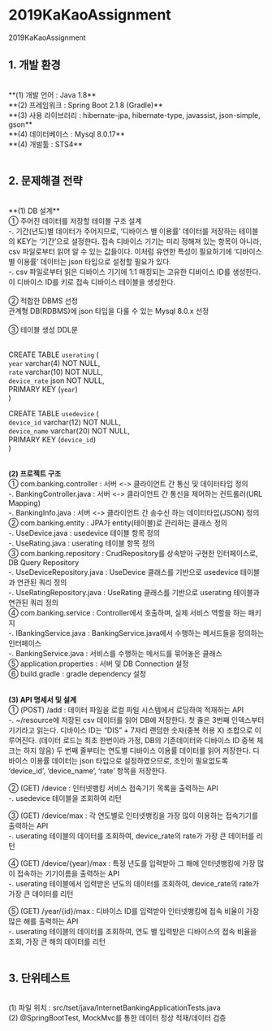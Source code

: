 # 2019KaKaoAssignment
2019KaKaoAssignment

<h2>1. 개발 환경</h2><br>
**(1) 개발 언어 : Java 1.8**<br>
**(2) 프레임워크 : Spring Boot 2.1.8 (Gradle)**<br>
**(3) 사용 라이브러리 : hibernate-jpa, hibernate-type, javassist, json-simple, gson**<br>
**(4) 데이터베이스 : Mysql 8.0.17**<br>
**(4) 개발툴 : STS4**<br>
<br>

<h2>2. 문제해결 전략</h2><br>
 **(1) DB 설계** <br>
   ① 주어진 데이터를 저장할 테이블 구조 설계<br>
    -. 기간(년도)별 데이터가 주어지므로, ‘디바이스 별 이용률’ 데이터를 저장하는 테이블의 KEY는 ‘기간’으로 설정한다. 접속 디바이스 기기는 미리 정해져 있는 항목이 아니라, csv 파일로부터 읽어 알 수 있는 값들이다. 이처럼 유연한 특성이 필요하기에 ‘디바이스 별 이용률’ 데이터는 json 타입으로 설정할 필요가 있다.<br> 
    -. csv 파일로부터 읽은 디바이스 기기에 1:1 매칭되는 고유한 디바이스 ID를 생성한다. 이 디바이스 ID를 키로 접속 디바이스 테이블을 생성한다.<br><br>
   ② 적합한 DBMS 선정<br>
     관계형 DB(RDBMS)에 json 타입을 다룰 수 있는 Mysql 8.0.x 선정<br><br>
   ③ 테이블 생성 DDL문<br><br>

CREATE TABLE `userating` (<br>
  `year` varchar(4) NOT NULL,<br>
  `rate` varchar(10) NOT NULL,<br>
  `device_rate` json NOT NULL,<br>
  PRIMARY KEY (`year`)<br>
)<br>

CREATE TABLE `usedevice` (<br>
  `device_id` varchar(12) NOT NULL,<br>
  `device_name` varchar(20) NOT NULL,<br>
  PRIMARY KEY (`device_id`)<br>
)<br><br>

 **(2) 프로젝트 구조<br>**
  ① com.banking.controller : 서버 <-> 클라이언트 간 통신 및 데이터타입 정의<br>
   -. BankingController.java : 서버 <-> 클라이언트 간 통신을 제어하는 컨트롤러(URL Mapping)<br>
   -. BankingInfo.java : 서버 <-> 클라이언트 간 송수신 하는 데이터타입(JSON) 정의<br>
  ② com.banking.entity :  JPA가 entity(테이블)로 관리하는 클래스 정의<br>
   -. UseDevice.java : usedevice 테이블 항목 정의<br>
   -. UseRating.java : userating 테이블 항목 정의<br>
  ③ com.banking.repository : CrudRepository를 상속받아 구현한 인터페이스로, DB Query Repository<br>
   -. UseDeviceRepository.java : UseDevice 클래스를 기반으로 usedevice 테이블과 연관된 쿼리 정의<br>
   -. UseRatingRepository.java : UseRating 클래스를 기반으로 userating 테이블과 연관된 쿼리 정의<br>
  ④ com.banking.service : Controller에서 호출하며, 실제 서비스 역할을 하는 패키지<br>
   -. IBankingService.java : BankingService.java에서 수행하는 메서드들을 정의하는 인터페이스<br>
   -. BankingService.java : 서비스를 수행하는 메서드를 묶어놓은 클래스<br>
  ⑤ application.properties : 서버 및 DB Connection 설정<br>
  ⑥ build.gradle : gradle dependency 설정<br><br>

 **(3) API 명세서 및 설계<br>**
  ① (POST) /add : 데이터 파일을 로컬 파일 시스템에서 로딩하여 적재하는 API<br>
   -. ~/resource에 저장된 csv 데이터를 읽어 DB에 저장한다. 첫 줄은 3번째 인덱스부터 기기라고 읽는다. 디바이스 ID는 “DIS” + 7자리 랜덤한 숫자(중복 허용 X) 조합으로 이루어진다. (데이터 로드는 최초 한번이라 가정, DB의 기존데이터와 디바이스 ID 중복 체크는 하지 않음) 두 번째 줄부터는 연도별 디바이스 이용률 데이터를 읽어 저장한다. 디바이스 이용률 데이터는 json 타입으로 설정하였으므로, 조인이 필요없도록 ‘device_id’, ‘device_name’, ‘rate’ 항목을 저장한다.<br>

  ② (GET) /device : 인터넷뱅킹 서비스 접속기기 목록을 출력하는 API<br>
   -. usedevice 테이블을 조회하여 리턴<br>

  ③ (GET) /device/max : 각 연도별로 인터넷뱅킹을 가장 많이 이용하는 접속기기를 출력하는 API<br>
   -. userating 테이블의 데이터를 조회하여, device_rate의 rate가 가장 큰 데이터를 리턴<br>

  ④ (GET) /device/{year}/max : 특정 년도를 입력받아 그 해에 인터넷뱅킹에 가장 많이 접속하는 기기이름을 출력하는 API<br>
   -. userating 테이블에서 입력받은 년도의 데이터를 조회하여, device_rate의 rate가 가장 큰 데이터를 리턴<br>

  ⑤ (GET) /year/{id}/max : 디바이스 ID를 입력받아 인터넷뱅킹에 접속 비율이 가장 많은 해를 출력하는 API<br>
   -. userating 테이블의 데이터를 조회하여, 연도 별 입력받은 디바이스의 접속 비율을 조회, 가장 큰 해의 데이터를 리턴<br><br>

<h2>3. 단위테스트</h2><br> 
 (1) 파일 위치 : src/tset/java/InternetBankingApplicationTests.java<br>
 (2) @SpringBootTest, MockMvc를 통한 데이터 정상 적재/데이터 검증<br>
